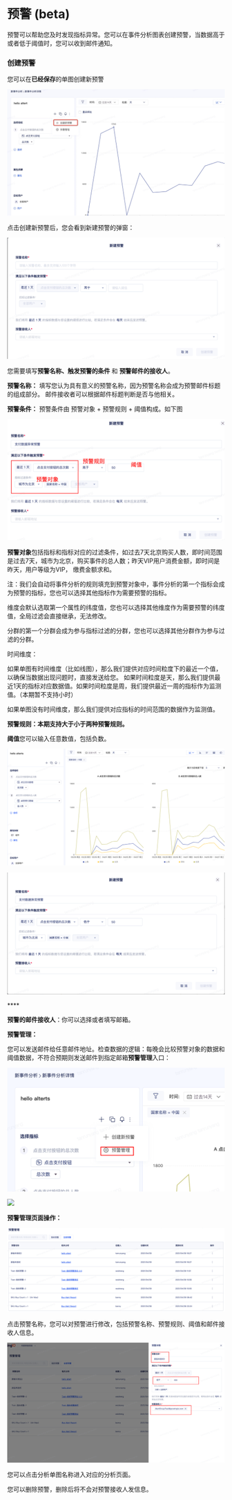# 预警 \(beta\)

预警可以帮助您及时发现指标异常。您可以在事件分析图表创建预警，当数据高于或者低于阈值时，您可以收到邮件通知。

### 创建预警

您可以在**已经保存**的单图创建新预警

![](../../.gitbook/assets/yu-jing-1.png)

点击创建新预警后，您会看到新建预警的弹窗：

![](../../.gitbook/assets/yu-jing-2.png)

您需要填写**预警名称、触发预警的条件** 和 **预警邮件的接收人**。 

**预警名称：** 填写您认为具有意义的预警名称，因为预警名称会成为预警邮件标题的组成部分。 邮件接收者可以根据邮件标题判断是否与他相关。

**预警条件：** 预警条件由 预警对象 + 预警规则 + 阈值构成。如下图

![](../../.gitbook/assets/yu-jing-3.png)

**预警对象**包括指标和指标对应的过滤条件，如过去7天北京购买人数，即时间范围是过去7天，城市为北京，购买事件的总人数；昨天VIP用户消费金额，即时间是昨天，用户等级为VIP， 缴费金额求和。

注：我们会自动将事件分析的规则填充到预警对象中，事件分析的第一个指标会成为预警的指标，您也可以选择其他指标作为需要预警的指标。 

维度会默认选取第一个属性的纬度值，您也可以选择其他维度作为需要预警的纬度值，全局过滤会直接继承，无法修改。 

分群的第一个分群会成为参与指标过滤的分群，您也可以选择其他分群作为参与过滤的分群。 

时间维度： 

如果单图有时间维度（比如线图），那么我们提供对应时间粒度下的最近一个值，以确保当数据出现问题时，直接发送给您。 如果时间粒度是天，那么我们提供最近1天的指标对应数据值。如果时间粒度是周，我们提供最近一周的指标作为监测值。（本期暂不支持小时）

如果单图没有时间维度，那么我们提供对应指标的时间范围的数据作为监测值。

**预警规则：**本期支持大于小于两种预警规则**。**

**阈值**您可以输入任意数值，包括负数。

![](../../.gitbook/assets/yu-jing-4.png)

![](../../.gitbook/assets/yu-jing-6.png)

\*\*\*\*

**预警的邮件接收人**：你可以选择或者填写邮箱。

**预警管理：**

您可以发送邮件给任意邮件地址。检查数据的逻辑：每晚会比较预警对象的数据和阈值数据，不符合预期则发送邮件到指定邮箱**预警管理**入口：

![](../../.gitbook/assets/yu-jing-7.png)

![](https://growingio.feishu.cn/space/api/box/stream/download/asynccode/?code=MWUzNzhkZTg0M2RiODQ5MTJmYjU0YTMzOTlkNmM4MmNfcWJCbElHQ0FINzI3V1JKNTVMaXBsVjY3VE1GMWVjQ2dfVG9rZW46Ym94Y24ybXNFWnZYNllxMUxyQWFDTmI5aFBkXzE2MTgxOTM1NjU6MTYxODE5NzE2NV9WNA)

**预警管理页面操作：**

![](../../.gitbook/assets/yu-jing-8.png)

点击预警名称，您可以对预警进行修改，包括预警名称、预警规则、阈值和邮件接收人信息。

![](../../.gitbook/assets/yu-jing-10.png)

您可以点击分析单图名称进入对应的分析页面。

您可以删除预警，删除后将不会对预警接收人发信息。

